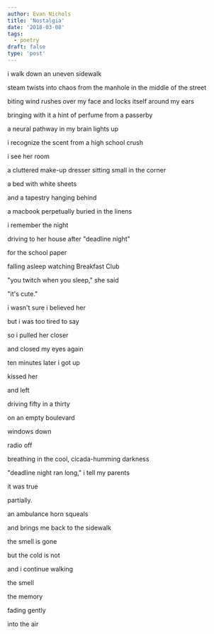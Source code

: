 ```yaml
---
author: Evan Nichols
title: 'Nostalgia'
date: '2018-03-08'
tags:
  - poetry
draft: false
type: 'post'
---
```


i walk down an uneven sidewalk

steam twists into chaos from the manhole in the middle of the street

biting wind rushes over my face and locks itself around my ears

bringing with it a hint of perfume from a passerby

a neural pathway in my brain lights up

i recognize the scent from a high school crush

i see her room

a cluttered make-up dresser sitting small in the corner

a bed with white sheets

and a tapestry hanging behind

a macbook perpetually buried in the linens

i remember the night

driving to her house after "deadline night"

for the school paper

falling asleep watching Breakfast Club

"you twitch when you sleep," she said

"it's cute."

i wasn't sure i believed her

but i was too tired to say

so i pulled her closer

and closed my eyes again

ten minutes later i got up

kissed her

and left

driving fifty in a thirty

on an empty boulevard

windows down

radio off

breathing in the cool, cicada-humming darkness

"deadline night ran long," i tell my parents

it was true

partially.

an ambulance horn squeals

and brings me back to the sidewalk

the smell is gone

but the cold is not

and i continue walking

the smell

the memory

fading gently

into the air
